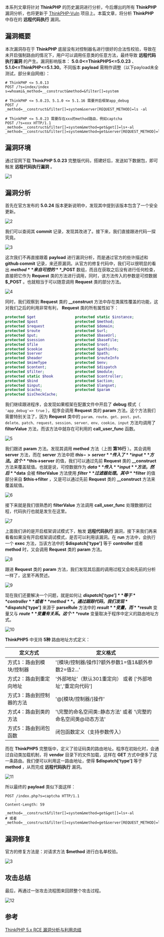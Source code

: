 本系列文章将针对 **ThinkPHP** 的历史漏洞进行分析，今后爆出的所有 **ThinkPHP** 漏洞分析，也将更新于 [ThinkPHP-Vuln](https://github.com/Mochazz/ThinkPHP-Vuln) 项目上。本篇文章，将分析 **ThinkPHP** 中存在的 **远程代码执行** 漏洞。

## 漏洞概要

本次漏洞存在于 **ThinkPHP** 底层没有对控制器名进行很好的合法性校验，导致在未开启强制路由的情况下，用户可以调用任意类的任意方法，最终导致 **远程代码执行漏洞** 的产生。漏洞影响版本： **5.0.0<=ThinkPHP5<=5.0.23** 、**5.1.0<=ThinkPHP<=5.1.30**。不同版本 **payload** 需稍作调整（以下payload未全测试，部分来自网络）：

```
# ThinkPHP <= 5.0.13
POST /?s=index/index
s=whoami&_method=__construct&method=&filter[]=system

# ThinkPHP <= 5.0.23、5.1.0 <= 5.1.16 需要开启框架app_debug
POST /
_method=__construct&filter[]=system&server[REQUEST_METHOD]=ls -al

# ThinkPHP <= 5.0.23 需要存在xxx的method路由，例如captcha
POST /?s=xxx HTTP/1.1
_method=__construct&filter[]=system&method=get&get[]=ls+-al
_method=__construct&filter[]=system&method=get&server[REQUEST_METHOD]=ls
```

## 漏洞环境

通过官网下载 **ThinkPHP 5.0.23** 完整版代码，搭建好后，发送如下数据包，即可触发 **远程代码执行漏洞** 。

![1](CTF%20总结/PHP-Audit-Labs/Part2/ThinkPHP5/ThinkPHP5漏洞分析之代码执行10/1.png)

## 漏洞分析

首先在官方发布的 **5.0.24** 版本更新说明中，发现其中提到该版本包含了一个安全更新。

![2](CTF%20总结/PHP-Audit-Labs/Part2/ThinkPHP5/ThinkPHP5漏洞分析之代码执行10/2.png)

我们可以查阅其 **commit** 记录，发现其改进了。接下来，我们直接跟进代码一探究竟。

![3](CTF%20总结/PHP-Audit-Labs/Part2/ThinkPHP5/ThinkPHP5漏洞分析之代码执行10/3.png)

这次我们不再直接跟着 **payload** 进行漏洞分析，而是通过官方的些许描述和 **github commit** 记录，来还原漏洞。从官方的修复代码中，我们可以很明显的看出 **$method** 来自可控的 **$_POST** 数组，而且在获取之后没有进行任何检查，直接把它作为 **Request** 类的方法进行调用，同时，该方法传入的参数是可控数据 **$_POST** 。也就相当于可以随意调用 **Request** 类的部分方法。

![4](CTF%20总结/PHP-Audit-Labs/Part2/ThinkPHP5/ThinkPHP5漏洞分析之代码执行10/4.png)

同时，我们观察到 **Request** 类的 **__construct** 方法中存在类属性覆盖的功能，这对我们之后的利用非常有利， **Request** 类的所有属性如下：

```php
protected $get                  protected static $instance;
protected $post                 protected $method;
protected $request              protected $domain;
protected $route                protected $url;
protected $put;                 protected $baseUrl;
protected $session              protected $baseFile;
protected $file                 protected $root;
protected $cookie               protected $pathinfo;
protected $server               protected $path;
protected $header               protected $routeInfo 
protected $mimeType             protected $env;
protected $content;             protected $dispatch 
protected $filter;              protected $module;
protected static $hook          protected $controller;
protected $bind                 protected $action;
protected $input;               protected $langset;
protected $cache;               protected $param   
protected $isCheckCache;    
```

我们继续跟进程序，会发现如果框架在配置文件中开启了 **debug** 模式（ `'app_debug'=> true` ），程序会调用 **Request** 类的 **param** 方法。这个方法我们需要特别关注了，因为 **Request** 类中的 `param、route、get、post、put、delete、patch、request、session、server、env、cookie、input` 方法均调用了 **filterValue** 方法，而该方法中就存在可利用的 **call_user_func** 函数。

![5](CTF%20总结/PHP-Audit-Labs/Part2/ThinkPHP5/ThinkPHP5漏洞分析之代码执行10/5.png)

我们跟进 **param** 方法。发现其调用 **method** 方法（上图 **第16行** ）。其会调用 **server** 方法，而在 **server** 方法中把 **$this->server** 传入了 **input** 方法。这个 **$this->server** 的值，我们可以通过先前 **Request** 类的 **__construct** 方法来覆盖赋值。也就是说，可控数据作为 **$data** 传入 **input** 方法，然后 **$data** 会被 **filterValue** 方法使用 **$filter** 过滤器处理。其中 **$filter** 的值部分来自 **$this->filter** ，又是可以通过先前 **Request** 类的 **__construct** 方法来覆盖赋值。

![6](CTF%20总结/PHP-Audit-Labs/Part2/ThinkPHP5/ThinkPHP5漏洞分析之代码执行10/6.png)

接下来就是我们很熟悉的 **filterValue** 方法调用 **call_user_func** 处理数据的过程，代码执行也就是发生在这里。

![7](CTF%20总结/PHP-Audit-Labs/Part2/ThinkPHP5/ThinkPHP5漏洞分析之代码执行10/7.png)

上面我们讲的是开启框架调试模式下，触发 **远程代码执行** 漏洞，接下来我们再来看看如果没有开启框架调试模式，是否可以利用该漏洞。在 **run** 方法中，会执行一个 **exec** 方法，当该方法中的 **$dispatch['type']** 等于 **controller** 或者 **method** 时，又会调用 **Request** 类的 **param** 方法。

![8](CTF%20总结/PHP-Audit-Labs/Part2/ThinkPHP5/ThinkPHP5漏洞分析之代码执行10/8.png)

跟进 **Request** 类的 **param** 方法，我们发现其后面的调用过程又会和先前的分析一样了，这里不再赘述。

![9](CTF%20总结/PHP-Audit-Labs/Part2/ThinkPHP5/ThinkPHP5漏洞分析之代码执行10/9.png)

现在我们还要解决一个问题，就是如何让 **$dispatch['type']** 等于 **controller** 或者 **method** 。通过跟踪代码，我们发现 **$dispatch['type']** 来源于 **parseRule** 方法中的 **$result** 变量，而 **$result** 变量又与 **$route** 变量有关系。这个 **$route** 变量取决于程序中定义的路由地址方式。

![10](CTF%20总结/PHP-Audit-Labs/Part2/ThinkPHP5/ThinkPHP5漏洞分析之代码执行10/10.png)

 **ThinkPHP5** 中支持 **5种** 路由地址方式定义：

| 定义方式                  | 定义格式                                                     |
| ------------------------- | ------------------------------------------------------------ |
| 方式1：路由到模块/控制器  | '[模块/控制器/操作]?额外参数1=值1&额外参数2=值2...'          |
| 方式2：路由到重定向地址   | '外部地址'（默认301重定向） 或者 ['外部地址','重定向代码']   |
| 方式3：路由到控制器的方法 | '@[模块/控制器/]操作'                                        |
| 方式4：路由到类的方法     | '\完整的命名空间类::静态方法' 或者 '\完整的命名空间类@动态方法' |
| 方式5：路由到闭包函数     | 闭包函数定义（支持参数传入）                                 |

而在 **ThinkPHP5** 完整版中，定义了验证码类的路由地址。程序在初始化时，会通过自动类加载机制，将 **vendor** 目录下的文件加载，这样在 **GET** 方式中便多了这一条路由。我们便可以利用这一路由地址，使得 **$dispatch['type']** 等于 **method** ，从而完成 **远程代码执行** 漏洞。

![11](CTF%20总结/PHP-Audit-Labs/Part2/ThinkPHP5/ThinkPHP5漏洞分析之代码执行10/11.png)

所以最终的 **payload** 类似下面这样：

```http
POST /index.php?s=captcha HTTP/1.1
    ⋮
Content-Length: 59

_method=__construct&filter[]=system&method=get&get[]=ls+-al
# 或者
_method=__construct&filter[]=system&method=get&server[REQUEST_METHOD]=ls
```

## 漏洞修复

官方的修复方法是：对请求方法 **$method** 进行白名单校验。

![3](CTF%20总结/PHP-Audit-Labs/Part2/ThinkPHP5/ThinkPHP5漏洞分析之代码执行10/3.png)

## 攻击总结

最后，再通过一张攻击流程图来回顾整个攻击过程。

![12](CTF%20总结/PHP-Audit-Labs/Part2/ThinkPHP5/ThinkPHP5漏洞分析之代码执行10/12.png)

## 参考

[ThinkPHP 5.x RCE 漏洞分析与利用总结](https://www.cnblogs.com/iamstudy/articles/thinkphp_5_x_rce_1.html) 